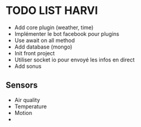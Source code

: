 # TODO LIST HARVI

- Add core plugin (weather, time)
- Implémenter le bot facebook pour plugins
- Use await on all method
- Add database (mongo)
- Init front project
- Utiliser socket io pour envoyé les infos en direct
- Add sonus
 



## Sensors

- Air quality 
- Temperature
- Motion
-
